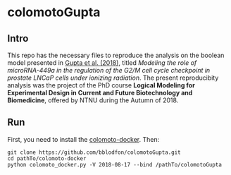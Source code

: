 # colomotoGupta

## Intro
 
This repo has the necessary files to reproduce the analysis on the boolean model presented in [Gupta et al. (2018)](https://www.ncbi.nlm.nih.gov/pmc/articles/PMC6053189/), titled *Modeling the role of microRNA-449a in the regulation of the G2/M cell cycle checkpoint in prostate LNCaP cells under ionizing radiation*. The present reproducibity analysis was the project of the PhD course **Logical Modeling for Experimental Design in Current and Future Biotechnology and Biomedicine**, offered by NTNU during the Autumn of 2018.

## Run

First, you need to install the [colomoto-docker](https://github.com/colomoto/colomoto-docker). Then:
```
git clone https://github.com/bblodfon/colomotoGupta.git
cd pathTo/colomoto-docker
python colomoto_docker.py -V 2018-08-17 --bind /pathTo/colomotoGupta
```
